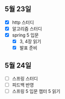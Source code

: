 ## 5월 23일

- [x] http 스터디
- [x] 알고리즘 스터디
- [x] spring 5 입문
  - [x] 3, 4장 읽기
  - [x] 발표 준비

## 5월 24일

- [ ] 스프링 스터디
- [ ] 피드백 반영
- [ ] 스프링 5 입문 챕터 5 읽기
